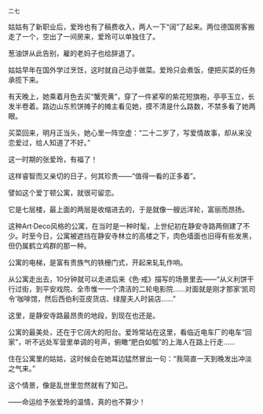     二七 

   姑姑有了新职业后，爱玲也有了稿费收入，两人一下“阔”了起来。两位德国房客搬走了一个，空出了一间房来，爱玲可以单独住了。

   葱油饼从此告别，雇的老妈子也给辞退了。

   姑姑早年在国外学过烹饪，这时就自己动手做菜。爱玲只会煮饭，便把买菜的任务承揽下来。

   有天晚上，她乘着月色去买“蟹壳黄”，穿了一件紧窄的紫花短旗袍，亭亭玉立，长发半卷着。路边山东煎饼摊子的摊主看见她，摸不清是什么路数，不禁多看了她两眼。

   买菜回来，明月正当头，她心里一阵空虚：“二十二岁了，写爱情故事，却从来没恋爱过，给人知道了不好。”

   这一时期的张爱玲，有福了！

   这样睿智而又亲切的日子，何其珍贵——“值得一看的正多着”。

   譬如这个爱丁顿公寓，就很可留恋。

   它是七层楼，最上面的两层是收缩进去的，于是就像一艘远洋轮，富丽而昂扬。

   这种Art·Deco风格的公寓，在当时是一种时髦，上世纪初在静安寺路两侧建了不少。时至今日，公寓被遮挡在静安寺林立的高楼之下，肉色墙面也旧得有些发黑，但仍属鹤立鸡群的那一种。

   公寓的电梯，是富有贵族气的铁栅门式，开起来轧轧作响。

   从公寓走出去，10分钟就可以走进后来《色·戒》描写的场景里去——“从义利饼干行过街，到平安戏院、全市惟一一个清洁的二轮电影院……对面就是刚才那家‘凯司令’咖啡馆，然后西伯利亚皮货店、绿屋夫人时装店……”

   这里，是静安寺路最昂贵的地段，到现在也还是。

   公寓的最美处，还在于它阔大的阳台。爱玲常站在这里，看临近电车厂的电车“回家”，听不远处军营里单调的号声，俯瞰“肥白如瓠”的上海人在路上行走……

   住在公寓里的姑姑，这时候会在她耳边猛然冒出一句：“我简直一天到晚发出冲淡之气来。”

   这个情景，像是乱世里忽然就有了知己。

   ——命运给予张爱玲的温情，真的也不算少！

